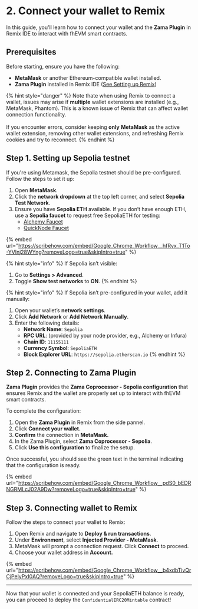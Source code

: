 # 2. Connect your wallet to Remix

In this guide, you'll learn how to connect your wallet and the **Zama Plugin** in Remix IDE to interact with fhEVM smart contracts.

## Prerequisites

Before starting, ensure you have the following:

- **MetaMask** or another Ethereum-compatible wallet installed.
- **Zama Plugin** installed in Remix IDE ([See Setting up Remix](remix.md))

{% hint style="danger" %}
Note thate when using Remix to connect a wallet, issues may arise if **multiple** wallet extensions are installed (e.g., MetaMask, Phantom). This is a known issue of Remix that can affect wallet connection functionality.\
\
If you encounter errors, consider keeping **only** **MetaMask** as the active wallet extension, removing other wallet extensions, and refreshing Remix cookies and try to reconnect.
{% endhint %}

## Step 1. Setting up Sepolia testnet

If you're using Metamask, the Sepolia testnet should be pre-configured. Follow the steps to set it up:

1. Open **MetaMask**.
2. Click the **network dropdown** at the top left corner, and select **Sepolia Test Network**.
3. Ensure you have **Sepolia ETH** available. If you don’t have enough ETH, use a **Sepolia faucet** to request free SepoliaETH for testing:
   - [Alchemy Faucet](https://www.alchemy.com/faucets/ethereum-sepolia)
   - [QuickNode Faucet](https://faucet.quicknode.com/ethereum/sepolia)

{% embed url="https://scribehow.com/embed/Google_Chrome_Workflow__hfRvx_T1To-YVlnj28WYng?removeLogo=true&skipIntro=true" %}

{% hint style="info" %}
If Sepolia isn’t visible:

1. Go to **Settings > Advanced**.
2. Toggle **Show test networks** to **ON**.
   {% endhint %}

{% hint style="info" %}
If Sepolia isn’t pre-configured in your wallet, add it manually:

1. Open your wallet’s **network settings**.
2. Click **Add Network** or **Add Network Manually**.
3. Enter the following details:
   - **Network Name**: `Sepolia`
   - **RPC URL**: (provided by your node provider, e.g., Alchemy or Infura)
   - **Chain ID**: `11155111`
   - **Currency Symbol**: `SepoliaETH`
   - **Block Explorer URL**: `https://sepolia.etherscan.io`
     {% endhint %}

## Step 2. Connecting to Zama Plugin

**Zama Plugin** provides the **Zama Coprocessor - Sepolia configuration** that ensures Remix and the wallet are properly set up to interact with fhEVM smart contracts.

To complete the configuration:

1. Open the **Zama Plugin** in Remix from the side pannel.
2. Click **Connect your wallet.**
3. **Confirm** the connection in **MetaMask.**&#x20;
4. In the Zama Plugin, select **Zama Coprocessor - Sepolia**.
5. Click **Use this configuration** to finalize the setup.

Once successful, you should see the green text in the terminal indicating that the configuration is ready.

{% embed url="https://scribehow.com/embed/Google_Chrome_Workflow__pdS0_bEDRNGRMLcJ02A9Dw?removeLogo=true&skipIntro=true" %}

## Step 3. Connecting wallet to Remix

Follow the steps to connect your wallet to Remix:

1. Open Remix and navigate to **Deploy & run transactions**.
2. Under **Environment**, select **Injected Provider - MetaMask**.
3. MetaMask will prompt a connection request. Click **Connect** to proceed.
4. Choose your wallet address in **Account.**

{% embed url="https://scribehow.com/embed/Google_Chrome_Workflow__b4xdbTivQrCjPelyPxI0AQ?removeLogo=true&skipIntro=true" %}

---

Now that your wallet is connected and your SepoliaETH balance is ready, you can proceed to deploy the `ConfidentialERC20Mintable` contract!
